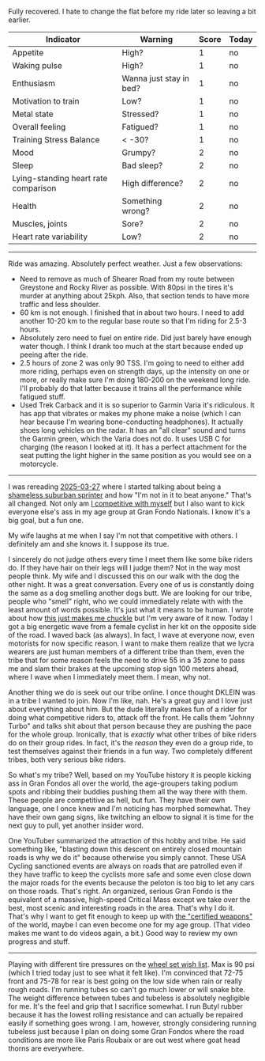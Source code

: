 Fully recovered. I hate to change the flat before my ride later so leaving a bit earlier.

| Indicator                            | Warning                 | Score | Today |
| ------------------------------------ | ----------------------- | ----- | ----- |
| Appetite                             | High?                   | 1     | no    |
| Waking pulse                         | High?                   | 1     | no    |
| Enthusiasm                           | Wanna just stay in bed? | 1     | no    |
| Motivation to train                  | Low?                    | 1     | no    |
| Metal state                          | Stressed?               | 1     | no    |
| Overall feeling                      | Fatigued?               | 1     | no    |
| Training Stress Balance              | < -30?                  | 1     | no    |
| Mood                                 | Grumpy?                 | 2     | no    |
| Sleep                                | Bad sleep?              | 2     | no    |
| Lying-standing heart rate comparison | High difference?        | 2     | no    |
| Health                               | Something wrong?        | 2     | no    |
| Muscles, joints                      | Sore?                   | 2     | no    |
| Heart rate variability               | Low?                    | 2     | no    |

----

Ride was amazing. Absolutely perfect weather. Just a few observations:

- Need to remove as much of Shearer Road from my route between Greystone and Rocky River as possible. With 80psi in the tires it's murder at anything about 25kph. Also, that section tends to have more traffic and less shoulder.
- 60 km is not enough. I finished that in about two hours. I need to add another 10-20 km to the regular base route so that I'm riding for 2.5-3 hours.
- Absolutely zero need to fuel on entire ride. Did just barely have enough water though. I think I drank too much at the start because ended up peeing after the ride.
- 2.5 hours of zone 2 was only 90 TSS. I'm going to need to either add more riding, perhaps even on strength days, up the intensity on one or more, or really make sure I'm doing 180-200 on the weekend long ride. I'll probably do that latter because it trains all the performance while fatigued stuff.
- Used Trek Carback and it is so superior to Garmin Varia it's ridiculous. It has app that vibrates or makes my phone make a noise (which I can hear because I'm wearing bone-conducting headphones). It actually shoes long vehicles on the radar. It has an "all clear" sound and turns the Garmin green, which the Varia does not do. It uses USB C for charging (the reason I looked at it). It has a perfect attachment for the seat putting the light higher in the same position as you would see on a motorcycle.

----

I was rereading [2025-03-27](2025-03-27.md) where I started talking about being a  [shameless suburban sprinter](../Cycling/Shameless%20suburban%20sprinter%20(not%20anymore).md) and how "I'm not in it to beat anyone." That's all changed. Not only am [I competitive with myself](../Cycling/I%20actually%20am%20competitive—with%20myself.md) but I also want to kick everyone else's ass in my age group at Gran Fondo Nationals. I know it's a big goal, but a fun one. 

My wife laughs at me when I say I'm not that competitive with others. I definitely am and she knows it. I suppose its true. 

I sincerely do not judge others every time I meet them like some bike riders do. If they have hair on their legs will I judge them? Not in the way most people think. My wife and I discussed this on our walk with the dog the other night. It was a great conversation. Every one of us is constantly doing the same as a dog smelling another dogs butt. We are looking for our tribe, people who "smell" right, who we could immediately relate with with the least amount of words possible. It's just what it means to be human. I wrote about how [this just makes me chuckle](../Cycling/It%20just%20makes%20me%20chuckle.md) but I'm very aware of it now. Today I got a big energetic wave from a female cyclist in her kit on the opposite side of the road. I waved back (as always). In fact, I wave at everyone now, even motorists for now specific reason. I want to make them realize that we lycra wearers are just human members of a different tribe than them, even the tribe that for some reason feels the need to drive 55 in a 35 zone to pass me and slam their brakes at the upcoming stop sign 100 meters ahead, where I wave when I immediately meet them. I mean, why not.

Another thing we do is seek out our tribe online. I once thought DKLEIN was in a tribe I wanted to join. Now I'm like, nah. He's a great guy and I love just about everything about him. But the dude literally makes fun of a rider for doing what competitive riders to, attack off the front. He calls them "Johnny Turbo" and talks shit about that person because they are pushing the pace for the whole group. Ironically, that is _exactly_ what other tribes of bike riders do on their group rides. In fact, it's the _reason_ they even do a group ride, to test themselves against their friends in a fun way. Two completely different tribes, both very serious bike riders.

So what's my tribe? Well, based on my YouTube history it is people kicking ass in Gran Fondos all over the world, the age-groupers taking podium spots and ribbing their buddies pushing them all the way there with them. These people are competitive as hell, but fun. They have their own language, one I once knew and I'm noticing has morphed somewhat. They have their own gang signs, like twitching an elbow to signal it is time for the next guy to pull, yet another insider word.

One YouTuber summarized the attraction of this hobby and tribe. He said something like, "blasting down this descent on entirely closed mountain roads is why we do it" because otherwise you simply cannot. These USA Cycling sanctioned events are always on roads that are patrolled even if they have traffic to keep the cyclists more safe and some even close down the major roads for the events because the peloton is too big to let any cars on those roads. That's right. An organized, serious Gran Fondo is the equivalent of a massive, high-speed Critical Mass except we take over the best, most scenic and interesting roads in the area. That's why I do it. That's why I want to get fit enough to keep up with [the "certified weapons"](https://youtu.be/IX-Hkn27orI?si=g3RrcHBFa5kAJddz&t=222) of the world, maybe I can even become one for my age group. (That video makes me want to do videos again, a bit.) Good way to review my own progress and stuff.

----

Playing with different tire pressures on the [wheel set wish list](../Cycling/Wheel%20set%20wish%20list.md). Max is 90 psi (which I tried today just to see what it felt like). I'm convinced that 72-75 front and 75-78 for rear is best going on the low side when rain or really rough roads. I'm running tubes so can't go much lower or will snake bite. The weight difference between tubes and tubeless is absolutely negligible for me. It's the feel and grip that I sacrifice somewhat. I run Butyl rubber because it has the lowest rolling resistance and can actually be repaired easily if something goes wrong. I am, however, strongly considering running tubeless just because I plan on doing some Gran Fondos where the road conditions are more like Paris Roubaix or are out west where goat head thorns are everywhere.